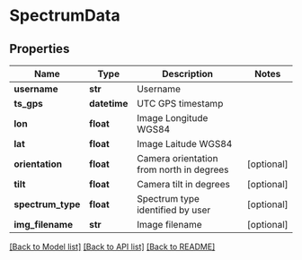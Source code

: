 # SpectrumData

## Properties
Name | Type | Description | Notes
------------ | ------------- | ------------- | -------------
**username** | **str** | Username | 
**ts_gps** | **datetime** | UTC GPS timestamp | 
**lon** | **float** | Image Longitude WGS84 | 
**lat** | **float** | Image Laitude WGS84 | 
**orientation** | **float** | Camera orientation from north in degrees | [optional] 
**tilt** | **float** | Camera tilt in degrees | [optional] 
**spectrum_type** | **float** | Spectrum type identified by user | [optional] 
**img_filename** | **str** | Image filename | [optional] 

[[Back to Model list]](../README.md#documentation-for-models) [[Back to API list]](../README.md#documentation-for-api-endpoints) [[Back to README]](../README.md)


